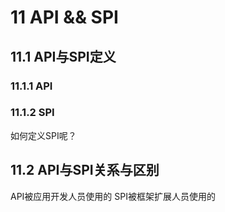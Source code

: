 <!--
 * @Author: your name
 * @Date: 2020-04-16 10:07:21
 * @LastEditTime: 2020-04-16 10:39:34
 * @LastEditors: Please set LastEditors
 * @Description: In User Settings Edit
 * @FilePath: \undefinedd:\04.github\JavaScholar\docs\1.basics\1.java-basic\11-API&SPI.md
 -->
# 11 API && SPI

## 11.1 API与SPI定义

### 11.1.1 API


### 11.1.2 SPI
如何定义SPI呢？


## 11.2 API与SPI关系与区别

API被应用开发人员使用的
SPI被框架扩展人员使用的